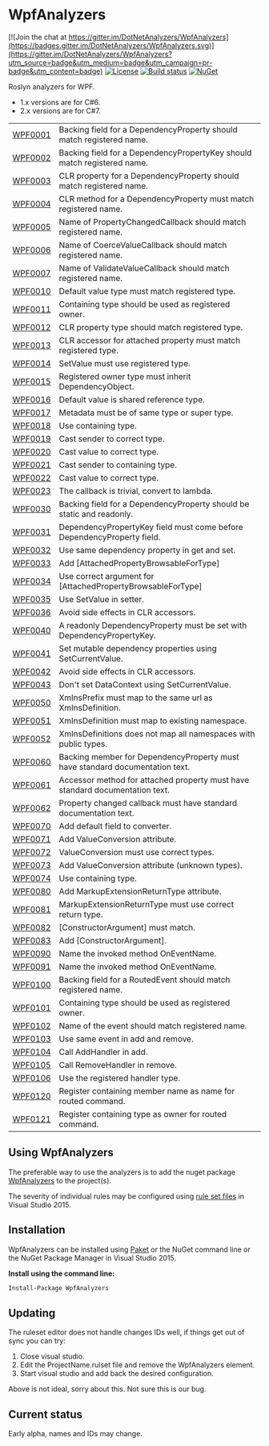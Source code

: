 # WpfAnalyzers

[![Join the chat at https://gitter.im/DotNetAnalyzers/WpfAnalyzers](https://badges.gitter.im/DotNetAnalyzers/WpfAnalyzers.svg)](https://gitter.im/DotNetAnalyzers/WpfAnalyzers?utm_source=badge&utm_medium=badge&utm_campaign=pr-badge&utm_content=badge)
[![License](https://img.shields.io/badge/license-MIT-blue.svg)](LICENSE)
[![Build status](https://ci.appveyor.com/api/projects/status/25nvar8j6evtmtg4/branch/master?svg=true)](https://ci.appveyor.com/project/JohanLarsson/wpfanalyzers-twfog/branch/master)
[![NuGet](https://img.shields.io/nuget/v/WpfAnalyzers.svg)](https://www.nuget.org/packages/WpfAnalyzers/)

Roslyn analyzers for WPF.
* 1.x versions are for C#6.
* 2.x versions are for C#7.

<!-- start generated table -->
<table>
  <tr>
    <td><a href="https://github.com/DotNetAnalyzers/WpfAnalyzers/tree/master/documentation/WPF0001.md">WPF0001</a></td>
    <td>Backing field for a DependencyProperty should match registered name.</td>
  </tr>
  <tr>
    <td><a href="https://github.com/DotNetAnalyzers/WpfAnalyzers/tree/master/documentation/WPF0002.md">WPF0002</a></td>
    <td>Backing field for a DependencyPropertyKey should match registered name.</td>
  </tr>
  <tr>
    <td><a href="https://github.com/DotNetAnalyzers/WpfAnalyzers/tree/master/documentation/WPF0003.md">WPF0003</a></td>
    <td>CLR property for a DependencyProperty should match registered name.</td>
  </tr>
  <tr>
    <td><a href="https://github.com/DotNetAnalyzers/WpfAnalyzers/tree/master/documentation/WPF0004.md">WPF0004</a></td>
    <td>CLR method for a DependencyProperty must match registered name.</td>
  </tr>
  <tr>
    <td><a href="https://github.com/DotNetAnalyzers/WpfAnalyzers/tree/master/documentation/WPF0005.md">WPF0005</a></td>
    <td>Name of PropertyChangedCallback should match registered name.</td>
  </tr>
  <tr>
    <td><a href="https://github.com/DotNetAnalyzers/WpfAnalyzers/tree/master/documentation/WPF0006.md">WPF0006</a></td>
    <td>Name of CoerceValueCallback should match registered name.</td>
  </tr>
  <tr>
    <td><a href="https://github.com/DotNetAnalyzers/WpfAnalyzers/tree/master/documentation/WPF0007.md">WPF0007</a></td>
    <td>Name of ValidateValueCallback should match registered name.</td>
  </tr>
  <tr>
    <td><a href="https://github.com/DotNetAnalyzers/WpfAnalyzers/tree/master/documentation/WPF0010.md">WPF0010</a></td>
    <td>Default value type must match registered type.</td>
  </tr>
  <tr>
    <td><a href="https://github.com/DotNetAnalyzers/WpfAnalyzers/tree/master/documentation/WPF0011.md">WPF0011</a></td>
    <td>Containing type should be used as registered owner.</td>
  </tr>
  <tr>
    <td><a href="https://github.com/DotNetAnalyzers/WpfAnalyzers/tree/master/documentation/WPF0012.md">WPF0012</a></td>
    <td>CLR property type should match registered type.</td>
  </tr>
  <tr>
    <td><a href="https://github.com/DotNetAnalyzers/WpfAnalyzers/tree/master/documentation/WPF0013.md">WPF0013</a></td>
    <td>CLR accessor for attached property must match registered type.</td>
  </tr>
  <tr>
    <td><a href="https://github.com/DotNetAnalyzers/WpfAnalyzers/tree/master/documentation/WPF0014.md">WPF0014</a></td>
    <td>SetValue must use registered type.</td>
  </tr>
  <tr>
    <td><a href="https://github.com/DotNetAnalyzers/WpfAnalyzers/tree/master/documentation/WPF0015.md">WPF0015</a></td>
    <td>Registered owner type must inherit DependencyObject.</td>
  </tr>
  <tr>
    <td><a href="https://github.com/DotNetAnalyzers/WpfAnalyzers/tree/master/documentation/WPF0016.md">WPF0016</a></td>
    <td>Default value is shared reference type.</td>
  </tr>
  <tr>
    <td><a href="https://github.com/DotNetAnalyzers/WpfAnalyzers/tree/master/documentation/WPF0017.md">WPF0017</a></td>
    <td>Metadata must be of same type or super type.</td>
  </tr>
  <tr>
    <td><a href="https://github.com/DotNetAnalyzers/WpfAnalyzers/tree/master/documentation/WPF0018.md">WPF0018</a></td>
    <td>Use containing type.</td>
  </tr>
  <tr>
    <td><a href="https://github.com/DotNetAnalyzers/WpfAnalyzers/tree/master/documentation/WPF0019.md">WPF0019</a></td>
    <td>Cast sender to correct type.</td>
  </tr>
  <tr>
    <td><a href="https://github.com/DotNetAnalyzers/WpfAnalyzers/tree/master/documentation/WPF0020.md">WPF0020</a></td>
    <td>Cast value to correct type.</td>
  </tr>
  <tr>
    <td><a href="https://github.com/DotNetAnalyzers/WpfAnalyzers/tree/master/documentation/WPF0021.md">WPF0021</a></td>
    <td>Cast sender to containing type.</td>
  </tr>
  <tr>
    <td><a href="https://github.com/DotNetAnalyzers/WpfAnalyzers/tree/master/documentation/WPF0022.md">WPF0022</a></td>
    <td>Cast value to correct type.</td>
  </tr>
  <tr>
    <td><a href="https://github.com/DotNetAnalyzers/WpfAnalyzers/tree/master/documentation/WPF0023.md">WPF0023</a></td>
    <td>The callback is trivial, convert to lambda.</td>
  </tr>
  <tr>
    <td><a href="https://github.com/DotNetAnalyzers/WpfAnalyzers/tree/master/documentation/WPF0030.md">WPF0030</a></td>
    <td>Backing field for a DependencyProperty should be static and readonly.</td>
  </tr>
  <tr>
    <td><a href="https://github.com/DotNetAnalyzers/WpfAnalyzers/tree/master/documentation/WPF0031.md">WPF0031</a></td>
    <td>DependencyPropertyKey field must come before DependencyProperty field.</td>
  </tr>
  <tr>
    <td><a href="https://github.com/DotNetAnalyzers/WpfAnalyzers/tree/master/documentation/WPF0032.md">WPF0032</a></td>
    <td>Use same dependency property in get and set.</td>
  </tr>
  <tr>
    <td><a href="https://github.com/DotNetAnalyzers/WpfAnalyzers/tree/master/documentation/WPF0033.md">WPF0033</a></td>
    <td>Add [AttachedPropertyBrowsableForType]</td>
  </tr>
  <tr>
    <td><a href="https://github.com/DotNetAnalyzers/WpfAnalyzers/tree/master/documentation/WPF0034.md">WPF0034</a></td>
    <td>Use correct argument for [AttachedPropertyBrowsableForType]</td>
  </tr>
  <tr>
    <td><a href="https://github.com/DotNetAnalyzers/WpfAnalyzers/tree/master/documentation/WPF0035.md">WPF0035</a></td>
    <td>Use SetValue in setter.</td>
  </tr>
  <tr>
    <td><a href="https://github.com/DotNetAnalyzers/WpfAnalyzers/tree/master/documentation/WPF0036.md">WPF0036</a></td>
    <td>Avoid side effects in CLR accessors.</td>
  </tr>
  <tr>
    <td><a href="https://github.com/DotNetAnalyzers/WpfAnalyzers/tree/master/documentation/WPF0040.md">WPF0040</a></td>
    <td>A readonly DependencyProperty must be set with DependencyPropertyKey.</td>
  </tr>
  <tr>
    <td><a href="https://github.com/DotNetAnalyzers/WpfAnalyzers/tree/master/documentation/WPF0041.md">WPF0041</a></td>
    <td>Set mutable dependency properties using SetCurrentValue.</td>
  </tr>
  <tr>
    <td><a href="https://github.com/DotNetAnalyzers/WpfAnalyzers/tree/master/documentation/WPF0042.md">WPF0042</a></td>
    <td>Avoid side effects in CLR accessors.</td>
  </tr>
  <tr>
    <td><a href="https://github.com/DotNetAnalyzers/WpfAnalyzers/tree/master/documentation/WPF0043.md">WPF0043</a></td>
    <td>Don't set DataContext using SetCurrentValue.</td>
  </tr>
  <tr>
    <td><a href="https://github.com/DotNetAnalyzers/WpfAnalyzers/tree/master/documentation/WPF0050.md">WPF0050</a></td>
    <td>XmlnsPrefix must map to the same url as XmlnsDefinition.</td>
  </tr>
  <tr>
    <td><a href="https://github.com/DotNetAnalyzers/WpfAnalyzers/tree/master/documentation/WPF0051.md">WPF0051</a></td>
    <td>XmlnsDefinition must map to existing namespace.</td>
  </tr>
  <tr>
    <td><a href="https://github.com/DotNetAnalyzers/WpfAnalyzers/tree/master/documentation/WPF0052.md">WPF0052</a></td>
    <td>XmlnsDefinitions does not map all namespaces with public types.</td>
  </tr>
  <tr>
    <td><a href="https://github.com/DotNetAnalyzers/WpfAnalyzers/tree/master/documentation/WPF0060.md">WPF0060</a></td>
    <td>Backing member for DependencyProperty must have standard documentation text.</td>
  </tr>
  <tr>
    <td><a href="https://github.com/DotNetAnalyzers/WpfAnalyzers/tree/master/documentation/WPF0061.md">WPF0061</a></td>
    <td>Accessor method for attached property must have standard documentation text.</td>
  </tr>
  <tr>
    <td><a href="https://github.com/DotNetAnalyzers/WpfAnalyzers/tree/master/documentation/WPF0062.md">WPF0062</a></td>
    <td>Property changed callback must have standard documentation text.</td>
  </tr>
  <tr>
    <td><a href="https://github.com/DotNetAnalyzers/WpfAnalyzers/tree/master/documentation/WPF0070.md">WPF0070</a></td>
    <td>Add default field to converter.</td>
  </tr>
  <tr>
    <td><a href="https://github.com/DotNetAnalyzers/WpfAnalyzers/tree/master/documentation/WPF0071.md">WPF0071</a></td>
    <td>Add ValueConversion attribute.</td>
  </tr>
  <tr>
    <td><a href="https://github.com/DotNetAnalyzers/WpfAnalyzers/tree/master/documentation/WPF0072.md">WPF0072</a></td>
    <td>ValueConversion must use correct types.</td>
  </tr>
  <tr>
    <td><a href="https://github.com/DotNetAnalyzers/WpfAnalyzers/tree/master/documentation/WPF0073.md">WPF0073</a></td>
    <td>Add ValueConversion attribute (unknown types).</td>
  </tr>
  <tr>
    <td><a href="https://github.com/DotNetAnalyzers/WpfAnalyzers/tree/master/documentation/WPF0074.md">WPF0074</a></td>
    <td>Use containing type.</td>
  </tr>
  <tr>
    <td><a href="https://github.com/DotNetAnalyzers/WpfAnalyzers/tree/master/documentation/WPF0080.md">WPF0080</a></td>
    <td>Add MarkupExtensionReturnType attribute.</td>
  </tr>
  <tr>
    <td><a href="https://github.com/DotNetAnalyzers/WpfAnalyzers/tree/master/documentation/WPF0081.md">WPF0081</a></td>
    <td>MarkupExtensionReturnType must use correct return type.</td>
  </tr>
  <tr>
    <td><a href="https://github.com/DotNetAnalyzers/WpfAnalyzers/tree/master/documentation/WPF0082.md">WPF0082</a></td>
    <td>[ConstructorArgument] must match.</td>
  </tr>
  <tr>
    <td><a href="https://github.com/DotNetAnalyzers/WpfAnalyzers/tree/master/documentation/WPF0083.md">WPF0083</a></td>
    <td>Add [ConstructorArgument].</td>
  </tr>
  <tr>
    <td><a href="https://github.com/DotNetAnalyzers/WpfAnalyzers/tree/master/documentation/WPF0090.md">WPF0090</a></td>
    <td>Name the invoked method OnEventName.</td>
  </tr>
  <tr>
    <td><a href="https://github.com/DotNetAnalyzers/WpfAnalyzers/tree/master/documentation/WPF0091.md">WPF0091</a></td>
    <td>Name the invoked method OnEventName.</td>
  </tr>
  <tr>
    <td><a href="https://github.com/DotNetAnalyzers/WpfAnalyzers/tree/master/documentation/WPF0100.md">WPF0100</a></td>
    <td>Backing field for a RoutedEvent should match registered name.</td>
  </tr>
  <tr>
    <td><a href="https://github.com/DotNetAnalyzers/WpfAnalyzers/tree/master/documentation/WPF0101.md">WPF0101</a></td>
    <td>Containing type should be used as registered owner.</td>
  </tr>
  <tr>
    <td><a href="https://github.com/DotNetAnalyzers/WpfAnalyzers/tree/master/documentation/WPF0102.md">WPF0102</a></td>
    <td>Name of the event should match registered name.</td>
  </tr>
  <tr>
    <td><a href="https://github.com/DotNetAnalyzers/WpfAnalyzers/tree/master/documentation/WPF0103.md">WPF0103</a></td>
    <td>Use same event in add and remove.</td>
  </tr>
  <tr>
    <td><a href="https://github.com/DotNetAnalyzers/WpfAnalyzers/tree/master/documentation/WPF0104.md">WPF0104</a></td>
    <td>Call AddHandler in add.</td>
  </tr>
  <tr>
    <td><a href="https://github.com/DotNetAnalyzers/WpfAnalyzers/tree/master/documentation/WPF0105.md">WPF0105</a></td>
    <td>Call RemoveHandler in remove.</td>
  </tr>
  <tr>
    <td><a href="https://github.com/DotNetAnalyzers/WpfAnalyzers/tree/master/documentation/WPF0106.md">WPF0106</a></td>
    <td>Use the registered handler type.</td>
  </tr>
  <tr>
    <td><a href="https://github.com/DotNetAnalyzers/WpfAnalyzers/tree/master/documentation/WPF0120.md">WPF0120</a></td>
    <td>Register containing member name as name for routed command.</td>
  </tr>
  <tr>
    <td><a href="https://github.com/DotNetAnalyzers/WpfAnalyzers/tree/master/documentation/WPF0121.md">WPF0121</a></td>
    <td>Register containing type as owner for routed command.</td>
  </tr>
<table>
<!-- end generated table -->


## Using WpfAnalyzers

The preferable way to use the analyzers is to add the nuget package [WpfAnalyzers](https://www.nuget.org/packages/WpfAnalyzers/)
to the project(s).

The severity of individual rules may be configured using [rule set files](https://msdn.microsoft.com/en-us/library/dd264996.aspx)
in Visual Studio 2015.

## Installation

WpfAnalyzers can be installed using [Paket](https://fsprojects.github.io/Paket/) or the NuGet command line or the NuGet Package Manager in Visual Studio 2015.


**Install using the command line:**
```bash
Install-Package WpfAnalyzers
```

## Updating

The ruleset editor does not handle changes IDs well, if things get out of sync you can try:

1) Close visual studio.
2) Edit the ProjectName.rulset file and remove the WpfAnalyzers element.
3) Start visual studio and add back the desired configuration.

Above is not ideal, sorry about this. Not sure this is our bug.


## Current status

Early alpha, names and IDs may change.